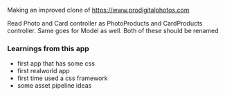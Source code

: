 Making an improved clone of https://www.prodigitalphotos.com

Read Photo and Card controller as PhotoProducts and CardProducts
controller.  Same goes for Model as well. Both of these should be
renamed

### Learnings from this app

- first app that has some css
- first realworld app
- first time used a css framework
- some asset pipeline ideas

